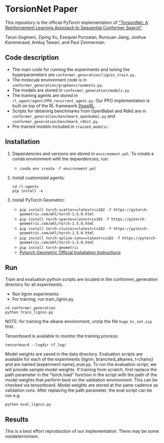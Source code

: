 # TorsionNet Paper
This repository is the official PyTorch implementation of ["TorsionNet: A Reinforcement Learning Approach to Sequential Conformer Search"](https://arxiv.org/abs/2006.07078).

Tarun Gogineni, Ziping Xu, Exequiel Punzalan, Runxuan Jiang, Joshua Kammeraad, Ambuj Tewari, and Paul Zimmerman.

## Code description
- The main code for running the experiments and tuning the hyperparameters are `conformer_generation/lignin_train.py`. 
- The molecule environment code is in `conformer_generation/graphenvironments.py`.
- The models are stored in `conformer_generation/models.py`
- The training agents are stored in `rl_agent/agent/PPO_recurrent_agent.py`. Our PPO implementation is built on top of the RL framework [DeepRL](https://github.com/ShangtongZhang/DeepRL).
- Scripts for obtaining benchmarks from OpenBabel and Rdkit are in `conformer_generation/benchmark_openbabel.py` and `conformer_generation/benchmark_rdkit.py`.
- Pre-trained models included in `trained_models/`


## Installation
1. Dependencies and versions are stored in `environment.yml`. To create a conda environment with the dependencies, run:
    - `conda env create -f environment.yml`

2. Install customized agents:
    ```
    cd rl-agents
    pip install -e .
    ```

3. Install PyTorch Geometric:
    - `pip install torch-scatter==latest+cu102 -f https://pytorch-geometric.com/whl/torch-1.5.0.html`
    - `pip install torch-sparse==latest+cu102 -f https://pytorch-geometric.com/whl/torch-1.5.0.html`
    - `pip install torch-cluster==latest+cu102 -f https://pytorch-geometric.com/whl/torch-1.5.0.html`
    - `pip install torch-spline-conv==latest+cu102 -f https://pytorch-geometric.com/whl/torch-1.5.0.html`
    - `pip install torch-geometric`
    - [Pytorch Geometric Official Installation Instructions](https://pytorch-geometric.readthedocs.io/en/latest/notes/installation.html)


## Run
Train and evaluation python scripts are located in the conformer_generation directory for all experiments.
- Run lignin experiments:
 - For training, run train_lignin.py
 ```
 cd conformer_generation
 python train_lignin.py
 ```
 NOTE: for training the alkane environment, unzip the file `huge_hc_set.zip` first.

Tensorboard is available to monitor the training process:
```
tensorboard --logdir tf_log/
```

Model weights are saved in the data directory. Evaluation scripts are available for each of the experiments {lignin, branched_alkanes, t-chains} and are named [experiment name]_eval.py. To run the evaluation script, we will provide sample model weights. If training from scratch, first replace the path parameter in the "torch.load" function in the script with the path of the model weights that perform best on the validation environment. This can be checked via tensorboard. Model weights are stored at the same cadence as validation runs. After replacing the path parameter, the eval script can be run e.g.
```
python eval_lignin.py
```

## Results
This is a best effort reproduction of our implementation. There may be some nondeterminism.
